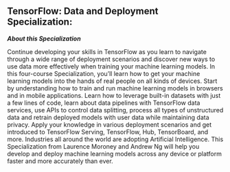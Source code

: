 ## TensorFlow: Data and Deployment Specialization:  

***About this Specialization***

Continue developing your skills in TensorFlow as you learn to navigate through a wide range of deployment scenarios and discover new ways to use data more effectively when training your machine learning models.  In this four-course Specialization, you’ll learn how to get your machine learning models into the hands of real people on all kinds of devices. Start by understanding how to train and run machine learning models in browsers and in mobile applications. Learn how to leverage built-in datasets with just a few lines of code, learn about data pipelines with TensorFlow data services, use APIs to control data splitting, process all types of unstructured data and retrain deployed models with user data while maintaining data privacy. Apply your knowledge in various deployment scenarios and get introduced to TensorFlow Serving, TensorFlow, Hub, TensorBoard, and more.  Industries all around the world are adopting Artificial Intelligence. This Specialization from Laurence Moroney and Andrew Ng will help you develop and deploy machine learning models across any device or platform faster and more accurately than ever.
